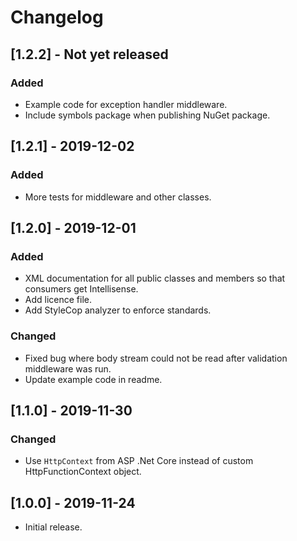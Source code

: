 # Changelog

<a name="1.2.2" />

## [1.2.2] - Not yet released

### Added
 - Example code for exception handler middleware.
 - Include symbols package when publishing NuGet package.

<a name="1.2.1" />

## [1.2.1] - 2019-12-02

### Added
 - More tests for middleware and other classes.

<a name="1.2.0" />

## [1.2.0] - 2019-12-01

### Added
 - XML documentation for all public classes and members so that consumers get Intellisense.
 - Add licence file.
 - Add StyleCop analyzer to enforce standards.

### Changed
 - Fixed bug where body stream could not be read after validation middleware was run.
 - Update example code in readme.

<a name="1.1.0" />

## [1.1.0] - 2019-11-30

### Changed
 - Use `HttpContext` from ASP .Net Core instead of custom HttpFunctionContext object.

<a name="1.0.0" />

## [1.0.0] - 2019-11-24
 - Initial release.